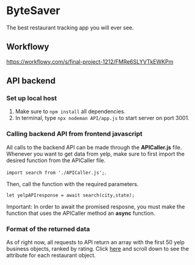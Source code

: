 # ByteSaver
The best restaurant tracking app you will ever see.

## Workflowy
https://workflowy.com/s/final-project-1212/FMRe6SLYVTkEWKPm

## API backend
### Set up local host
1. Make sure to `npm install` all dependencies.
2. In terminal, type `npx nodeman API/app.js` to start server on port 3001.
### Calling backend API from frontend javascript
All calls to the backend API can be made through the **APICaller.js** file. Whenever you want to get data from yelp, make sure to first import the desired function from the APICaller file.

 `import search from './APICaller.js';`. 

Then, call the function with the required parameters. 

`let yelpAPIresponse = await search(city,state);`

Important: In order to await the promised resposne, you must make the function that uses the APICaller method an **async** function.

### Format of the returned data
As of right now, all requests to API return an array with the first 50 yelp business objects, ranked by rating. Click [here](https://www.yelp.com/developers/documentation/v3/business_search) and scroll down to see the attribute for each restaurant object. 
